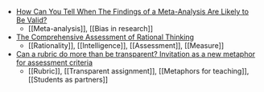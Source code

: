 - [How Can You Tell When The Findings of a Meta-Analysis Are Likely to Be Valid?](https://robertslavinsblog.wordpress.com/2020/10/15/how-can-you-tell-when-the-findings-of-a-meta-analysis-are-likely-to-be-valid/)
	- [[Meta-analysis]], [[Bias in research]]
- [The Comprehensive Assessment of Rational Thinking](https://www.tandfonline.com/doi/abs/10.1080/00461520.2015.1125787?journalCode=hedp20)
	- [[Rationality]], [[Intelligence]], [[Assessment]], [[Measure]]
- [Can a rubric do more than be transparent? Invitation as a new metaphor for assessment criteria](https://www.tandfonline.com/doi/full/10.1080/03075079.2019.1637842)
	- [[Rubric]], [[Transparent assignment]], [[Metaphors for teaching]], [[Students as partners]]